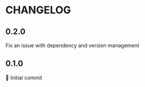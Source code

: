 # CHANGELOG

## 0.2.0

Fix an issue with dependency and version management

## 0.1.0

:baby: Initial commit
